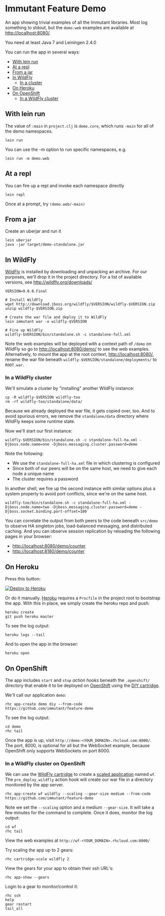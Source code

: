 # Immutant Feature Demo

An app showing trivial examples of all the Immutant libraries. Most
log something to stdout, but the `demo.web` examples are available at
<http://localhost:8080/>.

You need at least Java 7 and Leiningen 2.4.0

You can run the app in several ways:

* [With lein run](#with-lein-run)
* [At a repl](#at-a-repl)
* [From a jar](#from-a-jar)
* [In WildFly](#in-wildfly)
    * [In a cluster](#in-a-wildfly-cluster)
* [On Heroku](#on-heroku)
* [On OpenShift](#on-openshift)
    * [In a WildFly cluster](#in-a-wildfly-cluster-on-openshift)

## With lein run

The value of `:main` in `project.clj` is `demo.core`, which runs
`-main` for all of the demo namespaces.

    lein run

You can use the -m option to run specific namespaces, e.g.

    lein run -m demo.web

## At a repl

You can fire up a repl and invoke each namespace directly

    lein repl

Once at a prompt, try `(demo.web/-main)`

## From a jar

Create an uberjar and run it

    lein uberjar
    java -jar target/demo-standalone.jar

## In WildFly

[WildFly](http://wildfly.org) is installed by downloading and
unpacking an archive. For our purposes, we'll drop it in the project
directory. For a list of available versions, see
<http://wildfly.org/downloads/>

    VERSION=9.0.0.Final

    # Install WildFly
    wget http://download.jboss.org/wildfly/$VERSION/wildfly-$VERSION.zip
    unzip wildfly-$VERSION.zip

    # Create the war file and deploy it to WildFly
    lein immutant war -o wildfly-$VERSION

    # Fire up WildFly
    wildfly-$VERSION/bin/standalone.sh -c standalone-full.xml

Note the web examples will be deployed with a context path of `/demo`
on WildFly so go to <http://localhost:8080/demo/> to see the web
examples. Alternatively, to mount the app at the root context,
<http://localhost:8080/>, rename the war file beneath
`wildfly-$VERSION/standalone/deployments/` to `ROOT.war`.

### In a WildFly cluster

We'll simulate a cluster by "installing" another WildFly instance:

    cp -R wildfly-$VERSION wildfly-too
    rm -rf wildfly-too/standalone/data/

Because we already deployed the war file, it gets copied over, too.
And to avoid spurious errors, we remove the `standalone/data`
directory where WildFly keeps some runtime state.

Now we'll start our first instance:

    wildfly-$VERSION/bin/standalone.sh -c standalone-full-ha.xml -Djboss.node.name=one -Djboss.messaging.cluster.password=demo

Note the following:

* We use the `standalone-full-ha.xml` file in which clustering is
  configured
* Since both of our peers will be on the same host, we need to
  give each node a unique name
* The cluster requires a password

In another shell, we fire up the second instance with similar options
plus a system property to avoid port conflicts, since we're on the
same host.

    wildfly-too/bin/standalone.sh -c standalone-full-ha.xml -Djboss.node.name=two -Djboss.messaging.cluster.password=demo -Djboss.socket.binding.port-offset=100

You can correlate the output from both peers to the code beneath
`src/demo` to observe HA singleton jobs, load-balanced messaging, and
distributed caching. And you can observe session replication by
reloading the following pages in your browser:

* <http://localhost:8080/demo/counter>
* <http://localhost:8180/demo/counter>

## On Heroku

Press this button:

[![Deploy to Heroku](https://www.herokucdn.com/deploy/button.png)](https://heroku.com/deploy)

Or do it manually. [Heroku](http://heroku.com) requires a `Procfile` in the project 
root to bootstrap the app. With this in place, we simply create the heroku repo 
and push:

    heroku create
    git push heroku master

To see the log output:

    heroku logs --tail

And to open the app in the browser:

    heroku open

## On OpenShift

The app includes `start` and `stop` *action hooks* beneath the
`.openshift/` directory that enable it to be deployed on
[OpenShift](http://openshift.com) using the
[DIY cartridge](https://developers.openshift.com/en/diy-overview.html).

We'll call our application `demo`:

    rhc app-create demo diy --from-code https://github.com/immutant/feature-demo

To see the log output:

    cd demo
    rhc tail

Once the app is up, visit
`http://demo-<YOUR_DOMAIN>.rhcloud.com:8000/`. The port, 8000, is
optional for all but the WebSocket example, because OpenShift only
supports WebSockets on port 8000.

### In a WildFly cluster on OpenShift

We can use the
[WildFly cartridge](https://developers.openshift.com/en/wildfly-overview.html)
to create a
[scaled application](https://developers.openshift.com/en/overview-platform-features.html#scaling)
named `wf`. The `pre_deploy_wildfly` action hook will create our war
file in a directory monitored by the app server.

    rhc app-create wf wildfly --scaling --gear-size medium --from-code https://github.com/immutant/feature-demo

Note we set the `--scaling` option and a medium `--gear-size`. It will
take a few minutes for the command to complete. Once it does, monitor
the log output:

    cd wf
    rhc tail

View the web examples at `http://wf-<YOUR_DOMAIN>.rhcloud.com:8000/`

Try scaling the app up to 2 gears:

    rhc cartridge-scale wildfly 2

View the gears for your app to obtain their ssh URL's:

    rhc app-show --gears

Login to a gear to monitor/control it:

    rhc ssh
    help
    gear restart
    tail_all
